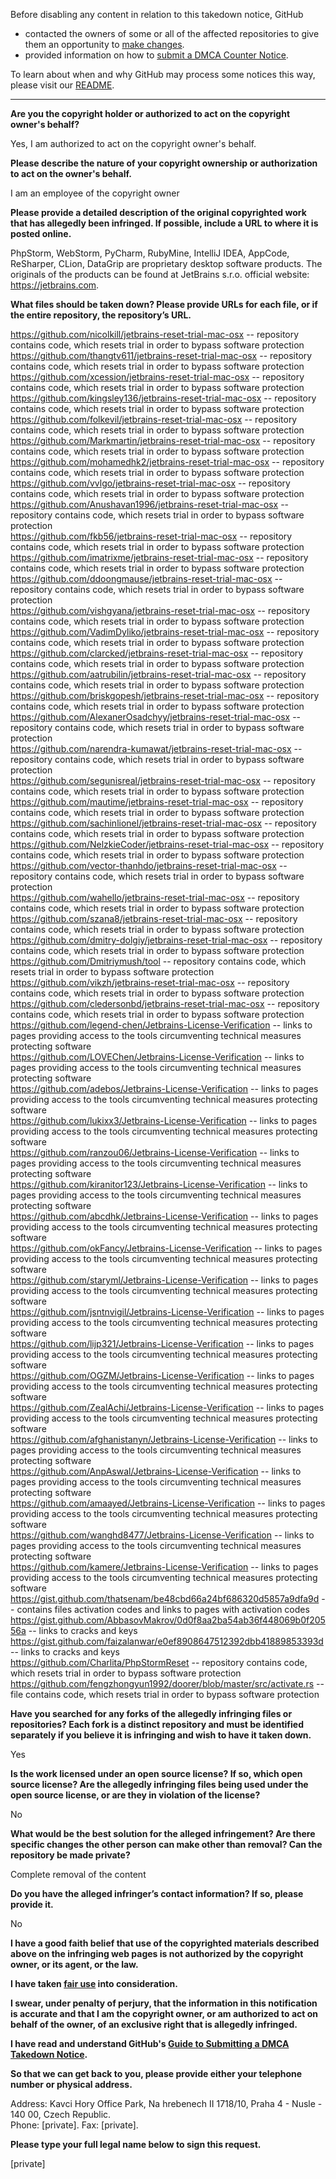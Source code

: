 Before disabling any content in relation to this takedown notice, GitHub
- contacted the owners of some or all of the affected repositories to give them an opportunity to [make changes](https://docs.github.com/en/github/site-policy/dmca-takedown-policy#a-how-does-this-actually-work).
- provided information on how to [submit a DMCA Counter Notice](https://docs.github.com/en/articles/guide-to-submitting-a-dmca-counter-notice).

To learn about when and why GitHub may process some notices this way, please visit our [README](https://github.com/github/dmca/blob/master/README.md).

---

**Are you the copyright holder or authorized to act on the copyright owner's behalf?**

Yes, I am authorized to act on the copyright owner's behalf.

**Please describe the nature of your copyright ownership or authorization to act on the owner's behalf.**

I am an employee of the copyright owner

**Please provide a detailed description of the original copyrighted work that has allegedly been infringed. If possible, include a URL to where it is posted online.**

PhpStorm, WebStorm, PyCharm, RubyMine, IntelliJ IDEA, AppCode, ReSharper, CLion, DataGrip are proprietary desktop software products. The originals of the products can be found at JetBrains s.r.o. official website: https://jetbrains.com.

**What files should be taken down? Please provide URLs for each file, or if the entire repository, the repository’s URL.**

https://github.com/nicolkill/jetbrains-reset-trial-mac-osx -- repository contains code, which resets trial in order to bypass software protection  
https://github.com/thangtv611/jetbrains-reset-trial-mac-osx -- repository contains code, which resets trial in order to bypass software protection  
https://github.com/xcession/jetbrains-reset-trial-mac-osx -- repository contains code, which resets trial in order to bypass software protection  
https://github.com/kingsley136/jetbrains-reset-trial-mac-osx -- repository contains code, which resets trial in order to bypass software protection  
https://github.com/folkevil/jetbrains-reset-trial-mac-osx -- repository contains code, which resets trial in order to bypass software protection  
https://github.com/Markmartin/jetbrains-reset-trial-mac-osx -- repository contains code, which resets trial in order to bypass software protection  
https://github.com/mohamedhk2/jetbrains-reset-trial-mac-osx -- repository contains code, which resets trial in order to bypass software protection  
https://github.com/vvlgo/jetbrains-reset-trial-mac-osx -- repository contains code, which resets trial in order to bypass software protection  
https://github.com/Anushavan1996/jetbrains-reset-trial-mac-osx -- repository contains code, which resets trial in order to bypass software protection  
https://github.com/fkb56/jetbrains-reset-trial-mac-osx -- repository contains code, which resets trial in order to bypass software protection  
https://github.com/imatrixme/jetbrains-reset-trial-mac-osx -- repository contains code, which resets trial in order to bypass software protection  
https://github.com/ddoongmause/jetbrains-reset-trial-mac-osx -- repository contains code, which resets trial in order to bypass software protection  
https://github.com/vishgyana/jetbrains-reset-trial-mac-osx -- repository contains code, which resets trial in order to bypass software protection  
https://github.com/VadimDyliko/jetbrains-reset-trial-mac-osx -- repository contains code, which resets trial in order to bypass software protection  
https://github.com/clarcked/jetbrains-reset-trial-mac-osx -- repository contains code, which resets trial in order to bypass software protection  
https://github.com/aatrubilin/jetbrains-reset-trial-mac-osx -- repository contains code, which resets trial in order to bypass software protection  
https://github.com/briskgopesh/jetbrains-reset-trial-mac-osx -- repository contains code, which resets trial in order to bypass software protection  
https://github.com/AlexanerOsadchyy/jetbrains-reset-trial-mac-osx -- repository contains code, which resets trial in order to bypass software protection  
https://github.com/narendra-kumawat/jetbrains-reset-trial-mac-osx -- repository contains code, which resets trial in order to bypass software protection  
https://github.com/segunisreal/jetbrains-reset-trial-mac-osx -- repository contains code, which resets trial in order to bypass software protection  
https://github.com/mautime/jetbrains-reset-trial-mac-osx -- repository contains code, which resets trial in order to bypass software protection  
https://github.com/sachinlionel/jetbrains-reset-trial-mac-osx -- repository contains code, which resets trial in order to bypass software protection  
https://github.com/NelzkieCoder/jetbrains-reset-trial-mac-osx -- repository contains code, which resets trial in order to bypass software protection  
https://github.com/vector-thanhdo/jetbrains-reset-trial-mac-osx -- repository contains code, which resets trial in order to bypass software protection  
https://github.com/wahello/jetbrains-reset-trial-mac-osx -- repository contains code, which resets trial in order to bypass software protection  
https://github.com/szana8/jetbrains-reset-trial-mac-osx -- repository contains code, which resets trial in order to bypass software protection  
https://github.com/dmitry-dolgiy/jetbrains-reset-trial-mac-osx -- repository contains code, which resets trial in order to bypass software protection  
https://github.com/Dmitriymush/tool -- repository contains code, which resets trial in order to bypass software protection  
https://github.com/vikzh/jetbrains-reset-trial-mac-osx -- repository contains code, which resets trial in order to bypass software protection  
https://github.com/cledersonbd/jetbrains-reset-trial-mac-osx -- repository contains code, which resets trial in order to bypass software protection  
https://github.com/legend-chen/Jetbrains-License-Verification -- links to pages providing access to the tools circumventing technical measures protecting software  
https://github.com/LOVEChen/Jetbrains-License-Verification -- links to pages providing access to the tools circumventing technical measures protecting software  
https://github.com/adebos/Jetbrains-License-Verification -- links to pages providing access to the tools circumventing technical measures protecting software  
https://github.com/lukixx3/Jetbrains-License-Verification -- links to pages providing access to the tools circumventing technical measures protecting software  
https://github.com/ranzou06/Jetbrains-License-Verification -- links to pages providing access to the tools circumventing technical measures protecting software  
https://github.com/kiranitor123/Jetbrains-License-Verification -- links to pages providing access to the tools circumventing technical measures protecting software  
https://github.com/abcdhk/Jetbrains-License-Verification -- links to pages providing access to the tools circumventing technical measures protecting software  
https://github.com/okFancy/Jetbrains-License-Verification -- links to pages providing access to the tools circumventing technical measures protecting software  
https://github.com/staryml/Jetbrains-License-Verification -- links to pages providing access to the tools circumventing technical measures protecting software  
https://github.com/jsntnvigil/Jetbrains-License-Verification -- links to pages providing access to the tools circumventing technical measures protecting software  
https://github.com/lijp321/Jetbrains-License-Verification -- links to pages providing access to the tools circumventing technical measures protecting software  
https://github.com/OGZM/Jetbrains-License-Verification -- links to pages providing access to the tools circumventing technical measures protecting software  
https://github.com/ZealAchi/Jetbrains-License-Verification -- links to pages providing access to the tools circumventing technical measures protecting software  
https://github.com/afghanistanyn/Jetbrains-License-Verification -- links to pages providing access to the tools circumventing technical measures protecting software  
https://github.com/AnpAswal/Jetbrains-License-Verification -- links to pages providing access to the tools circumventing technical measures protecting software  
https://github.com/amaayed/Jetbrains-License-Verification -- links to pages providing access to the tools circumventing technical measures protecting software  
https://github.com/wanghd8477/Jetbrains-License-Verification -- links to pages providing access to the tools circumventing technical measures protecting software  
https://github.com/kamere/Jetbrains-License-Verification -- links to pages providing access to the tools circumventing technical measures protecting software  
https://gist.github.com/thatsenam/be48cbd66a24bf686320d5857a9dfa9d -- contains files activation codes and links to pages with activation codes  
https://gist.github.com/AbbasovMakrov/0d0f8aa2ba54ab36f448069b0f20556a -- links to cracks and keys  
https://gist.github.com/faizalanwar/e0ef8908647512392dbb41889853393d -- links to cracks and keys  
https://github.com/Charlita/PhpStormReset -- repository contains code, which resets trial in order to bypass software protection  
https://github.com/fengzhongyun1992/doorer/blob/master/src/activate.rs -- file contains code, which resets trial in order to bypass software protection  

**Have you searched for any forks of the allegedly infringing files or repositories? Each fork is a distinct repository and must be identified separately if you believe it is infringing and wish to have it taken down.**

Yes

**Is the work licensed under an open source license? If so, which open source license? Are the allegedly infringing files being used under the open source license, or are they in violation of the license?**

No

**What would be the best solution for the alleged infringement? Are there specific changes the other person can make other than removal? Can the repository be made private?**

Complete removal of the content

**Do you have the alleged infringer’s contact information? If so, please provide it.**

No

**I have a good faith belief that use of the copyrighted materials described above on the infringing web pages is not authorized by the copyright owner, or its agent, or the law.**

**I have taken <a href="https://www.lumendatabase.org/topics/22">fair use</a> into consideration.**

**I swear, under penalty of perjury, that the information in this notification is accurate and that I am the copyright owner, or am authorized to act on behalf of the owner, of an exclusive right that is allegedly infringed.**

**I have read and understand GitHub's <a href="https://docs.github.com/articles/guide-to-submitting-a-dmca-takedown-notice/">Guide to Submitting a DMCA Takedown Notice</a>.**

**So that we can get back to you, please provide either your telephone number or physical address.**

Address: Kavci Hory Office Park, Na hrebenech II 1718/10, Praha 4 - Nusle - 140 00, Czech Republic.  
Phone: [private]. Fax: [private].

**Please type your full legal name below to sign this request.**

[private]

